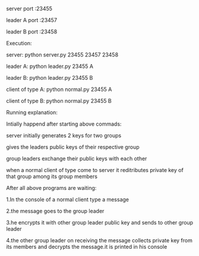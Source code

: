 
server port :23455
 
leader A port :23457
 
leader B port :23458

Execution:

server:
python server.py 23455 23457 23458

leader A:
python leader.py 23455 A

leader B:
python leader.py 23455 B

client of type A:
python normal.py 23455 A

client of type B:
python normal.py 23455 B


Running explanation:


Intially happend after starting above commads:

server initially generates 2 keys for two groups

gives the leaders public keys of their respective group

group leaders exchange their public keys with each other

when a normal client of type come to server it reditributes private key of that group among its group members



After all above programs are waiting:

1.In the console of a normal client type a message 

2.the message goes to the group leader

3.he encrypts it with other group leader  public key and sends to  other group leader

4.the other group leader on receiving the message collects private key from its members and decrypts the message.it is printed in his console
